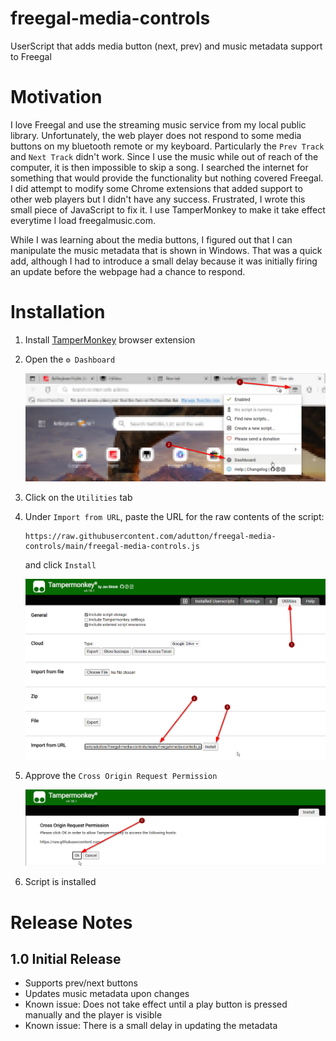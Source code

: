 # freegal-media-controls
UserScript that adds media button (next, prev) and music metadata support to Freegal

# Motivation

I love Freegal and use the streaming music service from my local public library.  Unfortunately, the web player does not respond to some media buttons on my bluetooth remote or my keyboard.  Particularly the `Prev Track` and `Next Track` didn't work.  Since I use the music while out of reach of the computer, it is then impossible to skip a song.  I searched the internet for something that would provide the functionality but nothing covered Freegal.  I did attempt to modify some Chrome extensions that added support to other web players but I didn't have any success.  Frustrated, I wrote this small piece of JavaScript to fix it. I use TamperMonkey to make it take effect everytime I load freegalmusic.com.

While I was learning about the media buttons, I figured out that I can manipulate the music metadata that is shown in Windows.  That was a quick add, although I had to introduce a small delay because it was initially firing an update before the webpage had a chance to respond.

# Installation

1. Install [TamperMonkey](https://www.tampermonkey.net/index.php) browser extension
2. Open the `⚙️ Dashboard`

    ![Screenshot of the menu](img/tampermonkey-1-menu.png)

3. Click on the `Utilities` tab
4. Under `Import from URL`, paste the URL for the raw contents of the script:

    ```
    https://raw.githubusercontent.com/adutton/freegal-media-controls/main/freegal-media-controls.js
    ```
  
    and click `Install`

    ![Screenshot of the menu](img/tampermonkey-2-utilities.png)

5. Approve the `Cross Origin Request Permission`

    ![Screenshot of the menu](img/tampermonkey-3-permissions.png)

6. Script is installed

# Release Notes

## 1.0 Initial Release

* Supports prev/next buttons
* Updates music metadata upon changes
* Known issue: Does not take effect until a play button is pressed manually and the player is visible
* Known issue: There is a small delay in updating the metadata
